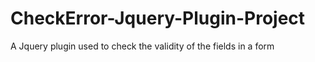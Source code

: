 CheckError-Jquery-Plugin-Project
================================

A Jquery plugin used to check the validity of the fields in a form
